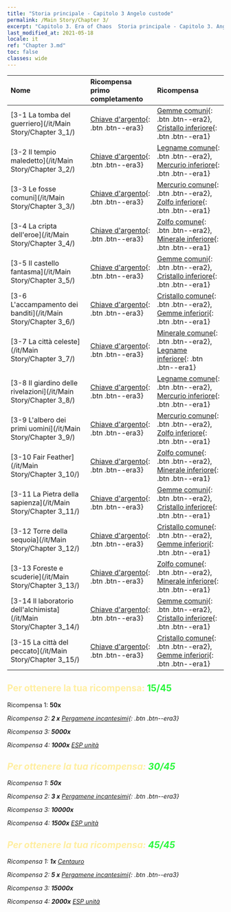 ```yaml
---
title: "Storia principale - Capitolo 3 Angelo custode"
permalink: /Main Story/Chapter 3/
excerpt: "Capitolo 3. Era of Chaos  Storia principale - Capitolo 3. Angelo custode"
last_modified_at: 2021-05-18
locale: it
ref: "Chapter 3.md"
toc: false
classes: wide
---
```


  | Nome |  Ricompensa primo completamento | Ricompensa |
  |:------------|:------------|:------------| 
  | [3-1 La tomba del guerriero](/it/Main Story/Chapter 3_1/) | [Chiave d'argento](/ItemsIT/con_693/){: .btn .btn--era3} | [Gemme comuni](/ItemsIT/mat_10/){: .btn .btn--era2}, [Cristallo inferiore](/ItemsIT/mat_5/){: .btn .btn--era1} |
  | [3-2 Il tempio maledetto](/it/Main Story/Chapter 3_2/) | [Chiave d'argento](/ItemsIT/con_693/){: .btn .btn--era3} | [Legname comune](/ItemsIT/mat_7/){: .btn .btn--era2}, [Mercurio inferiore](/ItemsIT/mat_2/){: .btn .btn--era1} |
  | [3-3 Le fosse comuni](/it/Main Story/Chapter 3_3/) | [Chiave d'argento](/ItemsIT/con_693/){: .btn .btn--era3} | [Mercurio comune](/ItemsIT/mat_8/){: .btn .btn--era2}, [Zolfo inferiore](/ItemsIT/mat_3/){: .btn .btn--era1} |
  | [3-4 La cripta dell'eroe](/it/Main Story/Chapter 3_4/) | [Chiave d'argento](/ItemsIT/con_693/){: .btn .btn--era3} | [Zolfo comune](/ItemsIT/mat_9/){: .btn .btn--era2}, [Minerale inferiore](/ItemsIT/mat_1/){: .btn .btn--era1} |
  | [3-5 Il castello fantasma](/it/Main Story/Chapter 3_5/) | [Chiave d'argento](/ItemsIT/con_693/){: .btn .btn--era3} | [Gemme comuni](/ItemsIT/mat_10/){: .btn .btn--era2}, [Cristallo inferiore](/ItemsIT/mat_5/){: .btn .btn--era1} |
  | [3-6 L'accampamento dei banditi](/it/Main Story/Chapter 3_6/) | [Chiave d'argento](/ItemsIT/con_693/){: .btn .btn--era3} | [Cristallo comune](/ItemsIT/mat_11/){: .btn .btn--era2}, [Gemme inferiori](/ItemsIT/mat_4/){: .btn .btn--era1} |
  | [3-7 La città celeste](/it/Main Story/Chapter 3_7/) | [Chiave d'argento](/ItemsIT/con_693/){: .btn .btn--era3} | [Minerale comune](/ItemsIT/mat_6/){: .btn .btn--era2}, [Legname inferiore](/ItemsIT/mat_1/){: .btn .btn--era1} |
  | [3-8 Il giardino delle rivelazioni](/it/Main Story/Chapter 3_8/) | [Chiave d'argento](/ItemsIT/con_693/){: .btn .btn--era3} | [Legname comune](/ItemsIT/mat_7/){: .btn .btn--era2}, [Mercurio inferiore](/ItemsIT/mat_2/){: .btn .btn--era1} |
  | [3-9 L'albero dei primi uomini](/it/Main Story/Chapter 3_9/) | [Chiave d'argento](/ItemsIT/con_693/){: .btn .btn--era3} | [Mercurio comune](/ItemsIT/mat_8/){: .btn .btn--era2}, [Zolfo inferiore](/ItemsIT/mat_3/){: .btn .btn--era1} |
  | [3-10 Fair Feather](/it/Main Story/Chapter 3_10/) | [Chiave d'argento](/ItemsIT/con_693/){: .btn .btn--era3} | [Zolfo comune](/ItemsIT/mat_9/){: .btn .btn--era2}, [Minerale inferiore](/ItemsIT/mat_1/){: .btn .btn--era1} |
  | [3-11 La Pietra della sapienza](/it/Main Story/Chapter 3_11/) | [Chiave d'argento](/ItemsIT/con_693/){: .btn .btn--era3} | [Gemme comuni](/ItemsIT/mat_10/){: .btn .btn--era2}, [Cristallo inferiore](/ItemsIT/mat_5/){: .btn .btn--era1} |
  | [3-12 Torre della sequoia](/it/Main Story/Chapter 3_12/) | [Chiave d'argento](/ItemsIT/con_693/){: .btn .btn--era3} | [Cristallo comune](/ItemsIT/mat_11/){: .btn .btn--era2}, [Gemme inferiori](/ItemsIT/mat_4/){: .btn .btn--era1} |
  | [3-13 Foreste e scuderie](/it/Main Story/Chapter 3_13/) | [Chiave d'argento](/ItemsIT/con_693/){: .btn .btn--era3} | [Zolfo comune](/ItemsIT/mat_9/){: .btn .btn--era2}, [Minerale inferiore](/ItemsIT/mat_1/){: .btn .btn--era1} |
  | [3-14 Il laboratorio dell'alchimista](/it/Main Story/Chapter 3_14/) | [Chiave d'argento](/ItemsIT/con_693/){: .btn .btn--era3} | [Gemme comuni](/ItemsIT/mat_10/){: .btn .btn--era2}, [Cristallo inferiore](/ItemsIT/mat_5/){: .btn .btn--era1} |
  | [3-15 La città del peccato](/it/Main Story/Chapter 3_15/) | [Chiave d'argento](/ItemsIT/con_693/){: .btn .btn--era3} | [Cristallo comune](/ItemsIT/mat_11/){: .btn .btn--era2}, [Gemme inferiori](/ItemsIT/mat_4/){: .btn .btn--era1} |


## <span style="color: #ffeea0">Per ottenere la tua ricompensa: </span><span style="color: #27f73a">15/45</span>

 Ricompensa 1:  **50x** <i class="fas fa-gem"/>

 Ricompensa 2: **2 x** [Pergamene incantesimi](/ItemsIT/con_694/){: .btn .btn--era3}

 Ricompensa 3:  **5000x** <i class="fas fa-coins"/>

 Ricompensa 4:  **1000x** [ESP unità](/ItemsIT/con_902/)



## <span style="color: #ffeea0">Per ottenere la tua ricompensa: </span><span style="color: #27f73a">30/45</span>

 Ricompensa 1:  **50x** <i class="fas fa-gem"/>

 Ricompensa 2: **3 x** [Pergamene incantesimi](/ItemsIT/con_694/){: .btn .btn--era3}

 Ricompensa 3:  **10000x** <i class="fas fa-coins"/>

 Ricompensa 4:  **1500x** [ESP unità](/ItemsIT/con_902/)



## <span style="color: #ffeea0">Per ottenere la tua ricompensa: </span><span style="color: #27f73a">45/45</span>

 Ricompensa 1:  **1x** [Centauro](/it/units/Centaur/)

 Ricompensa 2: **5 x** [Pergamene incantesimi](/ItemsIT/con_694/){: .btn .btn--era3}

 Ricompensa 3:  **15000x** <i class="fas fa-coins"/>

 Ricompensa 4:  **2000x** [ESP unità](/ItemsIT/con_902/)

